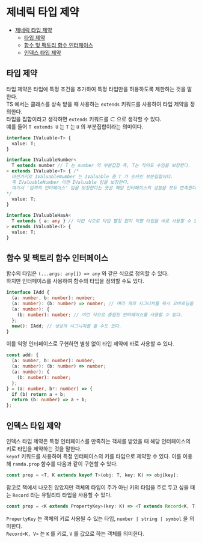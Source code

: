 # 제네릭 타입 제약

- [제네릭 타입 제약](#제네릭-타입-제약)
  - [타입 제약](#타입-제약)
  - [함수 및 팩토리 함수 인터페이스](#함수-및-팩토리-함수-인터페이스)
  - [인덱스 타입 제약](#인덱스-타입-제약)

## 타입 제약

타입 제약은 타입에 특정 조건을 추가하여 특정 타입만을 허용하도록 제한하는 것을 말한다.  
TS 에서는 클래스를 상속 받을 때 사용하는 `extends` 키워드를 사용하여 타입 제약을 정의한다.  
타입을 집합이라고 생각하면 `extends` 키워드를 $\subset$ 으로 생각할 수 있다.  
예를 들어 `T extends U` 는 `T` 는 `U` 의 부분집합이라는 의미이다.

```ts
interface IValuable<T> {
  value: T;
}

interface IValuableNumber<
  T extends number // T 는 number 의 부분집합 즉, T는 적어도 수임을 보장한다.
> extends IValuable<T> { /*
  마찬가지로 IValuableNumber 는 IValuable 중 T 가 숫자인 부분집합이다.
  즉 IValuableNumber 이면 IValuable 임을 보장한다.
  여기서 '임의의 인터페이스' 임을 보장한다는 뜻은 해당 인터페이스의 성분을 모두 만족한다는 뜻이다.
*/
  value: T;
}

interface IValuableHasA<
  T extends { a: any } // 이런 식으로 타입 별칭 없이 익명 타입을 바로 사용할 수 있다.
> extends IValuable<T> {
  value: T;
}
```

## 함수 및 팩토리 함수 인터페이스

함수의 타입은 `(...args: any[]) => any` 와 같은 식으로 정의할 수 있다.  
하지만 인터페이스를 사용하여 함수의 타입을 정의할 수도 있다.

```ts
interface IAdd {
  (a: number, b: number): number;
  (a: number): (b: number) => number; // 여러 개의 시그니처를 줘서 오버로딩을 할 수 있다.
  (a: number): {
    (b: number): number; // 이런 식으로 중첩된 인터페이스를 사용할 수 있다.
  };
  new(): IAdd; // 생성자 시그니처를 줄 수도 있다.
}
```

이를 익명 인터페이스로 구현하면 별칭 없이 타입 제약에 바로 사용할 수 있다.

```ts
const add: {
  (a: number, b: number): number;
  (a: number): (b: number) => number;
  (a: number): {
    (b: number): number;
  };
} = (a: number, b?: number) => {
  if (b) return a + b;
  return (b: number) => a + b;
};
```

## 인덱스 타입 제약

인덱스 타입 제약은 특정 인터페이스를 만족하는 객체를 받았을 때 해당 인터페이스의 키로 타입을 제약하는 것을 말한다.  
`keyof` 키워드를 사용하여 특정 인터페이스의 키를 타입으로 제약할 수 있다.
이를 이용해 `ramda.prop` 함수를 다음과 같이 구현할 수 있다.

```ts
const prop = <T, K extends keyof T>(obj: T, key: K) => obj[key];
```

참고로 책에서 나오진 않았지만 객체의 타입이 주가 아닌 키의 타입을 주로 두고 싶을 때는 `Record` 라는 유틸리티 타입을 사용할 수 있다.

```ts
const prop = <K extends PropertyKey>(key: K) => <T extends Record<K, T[K]>>(obj: T) => obj[key];
```

`PropertyKey` 는 객체의 키로 사용될 수 있는 타입, `number | string | symbol` 을 의미한다.  
`Record<K, V>` 는 `K` 를 키로, `V` 를 값으로 하는 객체를 의미한다.
